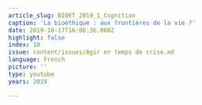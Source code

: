 ```yaml
---
article_slug: BIOET_2019_1_Cognition
caption: 'La bioéthique : aux frontières de la vie ?'
date: 2019-10-17T16:00:36.000Z
highlight: false
index: 10
issue: content/issues/Agir en temps de crise.md
language: French
picture: ''
type: youtube
years: 2019

---
```

